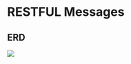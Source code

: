 # RESTFUL Messages

## ERD

![](https://www.lucidchart.com/publicSegments/view/f0611dfb-1f43-49ac-99d3-f5d0856773a7/image.png)